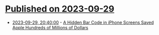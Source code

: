 # [Published on 2023-09-29](index.md)

* [2023-09-29, 20:40:00](https://apple.slashdot.org/story/23/09/29/193231/a-hidden-bar-code-in-iphone-screens-saved-apple-hundreds-of-millions-of-dollars?utm_source=rss1.0mainlinkanon&utm_medium=feed) - [A Hidden Bar Code in iPhone Screens Saved Apple Hundreds of Millions of Dollars](https://apple.slashdot.org/story/23/09/29/193231/a-hidden-bar-code-in-iphone-screens-saved-apple-hundreds-of-millions-of-dollars?utm_source=rss1.0mainlinkanon&utm_medium=feed)
